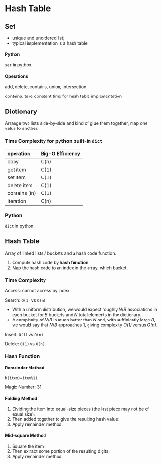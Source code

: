 # Hash Table

## Set

- unique and unordered list;
- typical implementation is a hash table;

#### Python

`set` in python.

#### Operations

add, delete, contains, union, intersection

contains: take constant time for hash table implementation

## Dictionary

Arrange two lists side-by-side and kind of glue them together, map one value to another.

### Time Complexity for python built-in `dict`

| operation     | Big-O Efficiency |
| :------------ | :--------------- |
| copy          | O(n)             |
| get item      | O(1)             |
| set item      | O(1)             |
| delete item   | O(1)             |
| contains (in) | O(1)             |
| iteration     | O(n)             |

### Python

`dict` in python.

## Hash Table

Array of linked lists / buckets and a hash code function.

1. Compute hash code by **hash function**
2. Map the hash code to an index in the array, which bucket.

### Time Complexity

Access: cannot access by index

Search: `O(1)` vs `O(n)`

- With a uniform distribution, we would expect roughly *N*/*B* associations in each bucket for *B* buckets and *N* total elements in the dictionary.
- A complexity of *N*/*B* is much better than *N* and, with sufficiently large *B*, we would say that *N*/*B* approaches 1, giving complexity *O(1)* versus *O(n)*.

Insert: `O(1)` vs `O(n)`

Delete: `O(1)` vs `O(n)`

### Hash Function

#### Remainder Method

`h(item)=item%11`

Magic Number: 31

#### Folding Method

1. Dividing the item into equal-size pieces (the last piece may not be of equal size);
2. Then added together to give the resulting hash value;
3. Apply remainder method.

#### Mid-square Method

1. Square the item;
2. Then extract some portion of the resulting digits;
3. Apply remainder method.